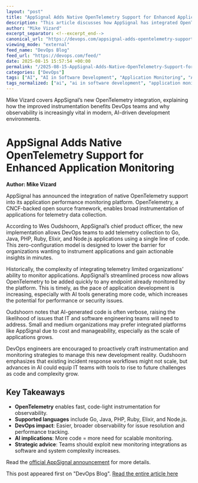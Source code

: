 ```yaml
---
layout: "post"
title: "AppSignal Adds Native OpenTelemetry Support for Enhanced Application Monitoring"
description: "This article discusses how AppSignal has integrated OpenTelemetry into its application performance monitoring platform. The update streamlines collecting telemetry data across a variety of programming languages, making observability more accessible to DevOps teams. The piece also addresses the implications of increased code generation driven by AI and why scalable monitoring is crucial."
author: "Mike Vizard"
excerpt_separator: <!--excerpt_end-->
canonical_url: "https://devops.com/appsignal-adds-opentelemetry-support-to-monitoring-platform/?utm_source=rss&utm_medium=rss&utm_campaign=appsignal-adds-opentelemetry-support-to-monitoring-platform"
viewing_mode: "external"
feed_name: "DevOps Blog"
feed_url: "https://devops.com/feed/"
date: 2025-08-15 15:57:54 +00:00
permalink: "/2025-08-15-AppSignal-Adds-Native-OpenTelemetry-Support-for-Enhanced-Application-Monitoring.html"
categories: ["DevOps"]
tags: ["AI", "AI in Software Development", "Application Monitoring", "AppSignal", "CNCF", "DevOps", "Elixir", "Go", "Instrumentation", "Java", "Monitoring And Analytics", "Node.js", "Observability", "OpenTelemetry", "Performance Metrics", "PHP", "Posts", "Ruby", "Social Facebook", "Social LinkedIn", "Social X", "Telemetry Data", "Zero Configuration"]
tags_normalized: ["ai", "ai in software development", "application monitoring", "appsignal", "cncf", "devops", "elixir", "go", "instrumentation", "java", "monitoring and analytics", "nodedotjs", "observability", "opentelemetry", "performance metrics", "php", "posts", "ruby", "social facebook", "social linkedin", "social x", "telemetry data", "zero configuration"]
---
```


Mike Vizard covers AppSignal’s new OpenTelemetry integration, explaining how the improved instrumentation benefits DevOps teams and why observability is increasingly vital in modern, AI-driven development environments.<!--excerpt_end-->

# AppSignal Adds Native OpenTelemetry Support for Enhanced Application Monitoring

**Author: Mike Vizard**

AppSignal has announced the integration of native OpenTelemetry support into its application performance monitoring platform. OpenTelemetry, a CNCF-backed open source framework, enables broad instrumentation of applications for telemetry data collection.

According to Wes Oudshoorn, AppSignal’s chief product officer, the new implementation allows DevOps teams to add telemetry collection to Go, Java, PHP, Ruby, Elixir, and Node.js applications using a single line of code. This zero-configuration model is designed to lower the barrier for organizations wanting to instrument applications and gain actionable insights in minutes.

Historically, the complexity of integrating telemetry limited organizations’ ability to monitor applications. AppSignal’s streamlined process now allows OpenTelemetry to be added quickly to any endpoint already monitored by the platform. This is timely, as the pace of application development is increasing, especially with AI tools generating more code, which increases the potential for performance or security issues.

Oudshoorn notes that AI-generated code is often verbose, raising the likelihood of issues that IT and software engineering teams will need to address. Small and medium organizations may prefer integrated platforms like AppSignal due to cost and manageability, especially as the scale of applications grows.

DevOps engineers are encouraged to proactively craft instrumentation and monitoring strategies to manage this new development reality. Oudshoorn emphasizes that existing incident response workflows might not scale, but advances in AI could equip IT teams with tools to rise to future challenges as code and complexity grow.

## Key Takeaways

- **OpenTelemetry** enables fast, code-light instrumentation for observability.
- **Supported languages** include Go, Java, PHP, Ruby, Elixir, and Node.js.
- **DevOps impact**: Easier, broader observability for issue resolution and performance tracking.
- **AI implications**: More code = more need for scalable monitoring.
- **Strategic advice**: Teams should exploit new monitoring integrations as software and system complexity increases.

Read the [official AppSignal announcement](https://www.globenewswire.com/news-release/2025/08/07/3129344/0/en/AppSignal-Provides-Powerful-Application-Performance-Monitoring-With-OpenTelemetry-for-Resource-Constrained-Development-Teams.html) for more details.

This post appeared first on "DevOps Blog". [Read the entire article here](https://devops.com/appsignal-adds-opentelemetry-support-to-monitoring-platform/?utm_source=rss&utm_medium=rss&utm_campaign=appsignal-adds-opentelemetry-support-to-monitoring-platform)
